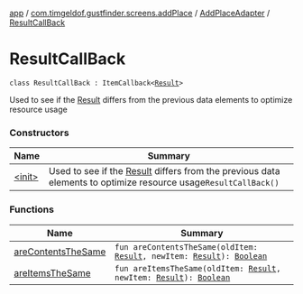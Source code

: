 [app](../../../index.md) / [com.timgeldof.gustfinder.screens.addPlace](../../index.md) / [AddPlaceAdapter](../index.md) / [ResultCallBack](./index.md)

# ResultCallBack

`class ResultCallBack : ItemCallback<`[`Result`](../../../com.timgeldof.gustfinder.network.models.search-api/-result/index.md)`>`

Used to see if the [Result](../../../com.timgeldof.gustfinder.network.models.search-api/-result/index.md) differs from the previous data elements to optimize resource usage

### Constructors

| Name | Summary |
|---|---|
| [&lt;init&gt;](-init-.md) | Used to see if the [Result](../../../com.timgeldof.gustfinder.network.models.search-api/-result/index.md) differs from the previous data elements to optimize resource usage`ResultCallBack()` |

### Functions

| Name | Summary |
|---|---|
| [areContentsTheSame](are-contents-the-same.md) | `fun areContentsTheSame(oldItem: `[`Result`](../../../com.timgeldof.gustfinder.network.models.search-api/-result/index.md)`, newItem: `[`Result`](../../../com.timgeldof.gustfinder.network.models.search-api/-result/index.md)`): `[`Boolean`](https://kotlinlang.org/api/latest/jvm/stdlib/kotlin/-boolean/index.html) |
| [areItemsTheSame](are-items-the-same.md) | `fun areItemsTheSame(oldItem: `[`Result`](../../../com.timgeldof.gustfinder.network.models.search-api/-result/index.md)`, newItem: `[`Result`](../../../com.timgeldof.gustfinder.network.models.search-api/-result/index.md)`): `[`Boolean`](https://kotlinlang.org/api/latest/jvm/stdlib/kotlin/-boolean/index.html) |
